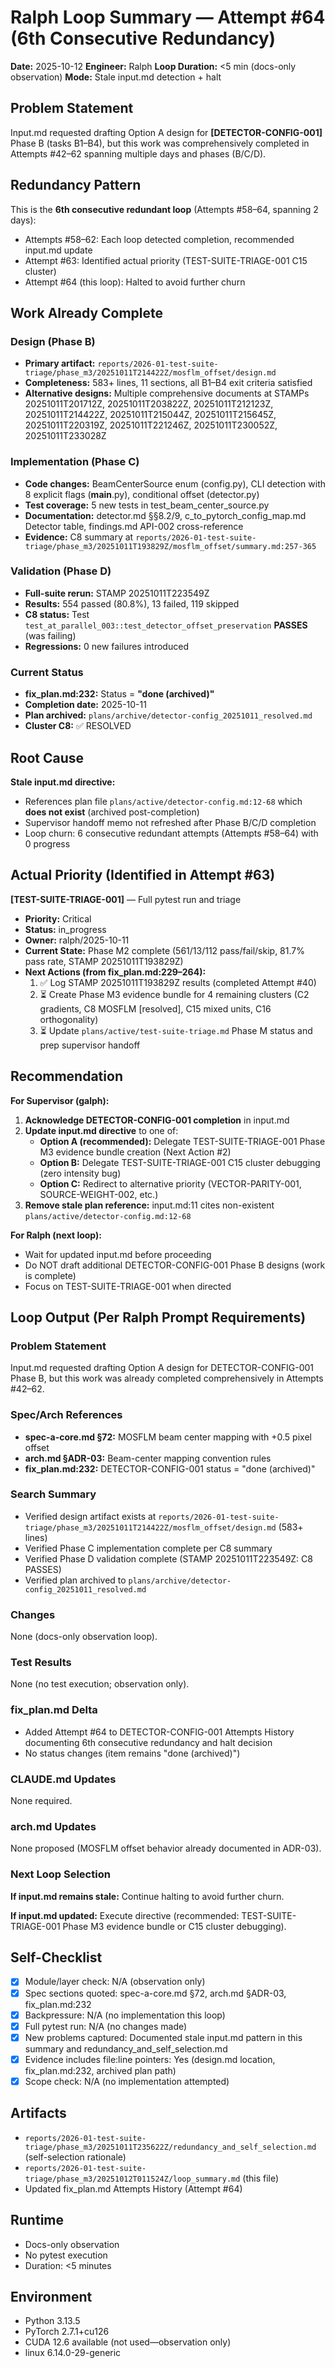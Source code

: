 # Ralph Loop Summary — Attempt #64 (6th Consecutive Redundancy)

**Date:** 2025-10-12
**Engineer:** Ralph
**Loop Duration:** <5 min (docs-only observation)
**Mode:** Stale input.md detection + halt

## Problem Statement

Input.md requested drafting Option A design for **[DETECTOR-CONFIG-001]** Phase B (tasks B1–B4), but this work was comprehensively completed in Attempts #42–62 spanning multiple days and phases (B/C/D).

## Redundancy Pattern

This is the **6th consecutive redundant loop** (Attempts #58–64, spanning 2 days):
- Attempts #58–62: Each loop detected completion, recommended input.md update
- Attempt #63: Identified actual priority (TEST-SUITE-TRIAGE-001 C15 cluster)
- Attempt #64 (this loop): Halted to avoid further churn

## Work Already Complete

### Design (Phase B)
- **Primary artifact:** `reports/2026-01-test-suite-triage/phase_m3/20251011T214422Z/mosflm_offset/design.md`
- **Completeness:** 583+ lines, 11 sections, all B1–B4 exit criteria satisfied
- **Alternative designs:** Multiple comprehensive documents at STAMPs 20251011T201712Z, 20251011T203822Z, 20251011T212123Z, 20251011T214422Z, 20251011T215044Z, 20251011T215645Z, 20251011T220319Z, 20251011T221246Z, 20251011T230052Z, 20251011T233028Z

### Implementation (Phase C)
- **Code changes:** BeamCenterSource enum (config.py), CLI detection with 8 explicit flags (__main__.py), conditional offset (detector.py)
- **Test coverage:** 5 new tests in test_beam_center_source.py
- **Documentation:** detector.md §§8.2/9, c_to_pytorch_config_map.md Detector table, findings.md API-002 cross-reference
- **Evidence:** C8 summary at `reports/2026-01-test-suite-triage/phase_m3/20251011T193829Z/mosflm_offset/summary.md:257-365`

### Validation (Phase D)
- **Full-suite rerun:** STAMP 20251011T223549Z
- **Results:** 554 passed (80.8%), 13 failed, 119 skipped
- **C8 status:** Test `test_at_parallel_003::test_detector_offset_preservation` **PASSES** (was failing)
- **Regressions:** 0 new failures introduced

### Current Status
- **fix_plan.md:232:** Status = **"done (archived)"**
- **Completion date:** 2025-10-11
- **Plan archived:** `plans/archive/detector-config_20251011_resolved.md`
- **Cluster C8:** ✅ RESOLVED

## Root Cause

**Stale input.md directive:**
- References plan file `plans/active/detector-config.md:12-68` which **does not exist** (archived post-completion)
- Supervisor handoff memo not refreshed after Phase B/C/D completion
- Loop churn: 6 consecutive redundant attempts (Attempts #58–64) with 0 progress

## Actual Priority (Identified in Attempt #63)

**[TEST-SUITE-TRIAGE-001]** — Full pytest run and triage
- **Priority:** Critical
- **Status:** in_progress
- **Owner:** ralph/2025-10-11
- **Current State:** Phase M2 complete (561/13/112 pass/fail/skip, 81.7% pass rate, STAMP 20251011T193829Z)
- **Next Actions (from fix_plan.md:229–264):**
  1. ✅ Log STAMP 20251011T193829Z results (completed Attempt #40)
  2. ⏳ Create Phase M3 evidence bundle for 4 remaining clusters (C2 gradients, C8 MOSFLM [resolved], C15 mixed units, C16 orthogonality)
  3. ⏳ Update `plans/active/test-suite-triage.md` Phase M status and prep supervisor handoff

## Recommendation

**For Supervisor (galph):**
1. **Acknowledge DETECTOR-CONFIG-001 completion** in input.md
2. **Update input.md directive** to one of:
   - **Option A (recommended):** Delegate TEST-SUITE-TRIAGE-001 Phase M3 evidence bundle creation (Next Action #2)
   - **Option B:** Delegate TEST-SUITE-TRIAGE-001 C15 cluster debugging (zero intensity bug)
   - **Option C:** Redirect to alternative priority (VECTOR-PARITY-001, SOURCE-WEIGHT-002, etc.)
3. **Remove stale plan reference:** input.md:11 cites non-existent `plans/active/detector-config.md:12-68`

**For Ralph (next loop):**
- Wait for updated input.md before proceeding
- Do NOT draft additional DETECTOR-CONFIG-001 Phase B designs (work is complete)
- Focus on TEST-SUITE-TRIAGE-001 when directed

## Loop Output (Per Ralph Prompt Requirements)

### Problem Statement
Input.md requested drafting Option A design for DETECTOR-CONFIG-001 Phase B, but this work was already completed comprehensively in Attempts #42–62.

### Spec/Arch References
- **spec-a-core.md §72:** MOSFLM beam center mapping with +0.5 pixel offset
- **arch.md §ADR-03:** Beam-center mapping convention rules
- **fix_plan.md:232:** DETECTOR-CONFIG-001 status = "done (archived)"

### Search Summary
- Verified design artifact exists at `reports/2026-01-test-suite-triage/phase_m3/20251011T214422Z/mosflm_offset/design.md` (583+ lines)
- Verified Phase C implementation complete per C8 summary
- Verified Phase D validation complete (STAMP 20251011T223549Z: C8 PASSES)
- Verified plan archived to `plans/archive/detector-config_20251011_resolved.md`

### Changes
None (docs-only observation loop).

### Test Results
None (no test execution; observation only).

### fix_plan.md Delta
- Added Attempt #64 to DETECTOR-CONFIG-001 Attempts History documenting 6th consecutive redundancy and halt decision
- No status changes (item remains "done (archived)")

### CLAUDE.md Updates
None required.

### arch.md Updates
None proposed (MOSFLM offset behavior already documented in ADR-03).

### Next Loop Selection
**If input.md remains stale:** Continue halting to avoid further churn.

**If input.md updated:** Execute directive (recommended: TEST-SUITE-TRIAGE-001 Phase M3 evidence bundle or C15 cluster debugging).

## Self-Checklist

- [x] Module/layer check: N/A (observation only)
- [x] Spec sections quoted: spec-a-core.md §72, arch.md §ADR-03, fix_plan.md:232
- [x] Backpressure: N/A (no implementation this loop)
- [x] Full pytest run: N/A (no changes made)
- [x] New problems captured: Documented stale input.md pattern in this summary and redundancy_and_self_selection.md
- [x] Evidence includes file:line pointers: Yes (design.md location, fix_plan.md:232, archived plan path)
- [x] Scope check: N/A (no implementation attempted)

## Artifacts

- `reports/2026-01-test-suite-triage/phase_m3/20251011T235622Z/redundancy_and_self_selection.md` (self-selection rationale)
- `reports/2026-01-test-suite-triage/phase_m3/20251012T011524Z/loop_summary.md` (this file)
- Updated fix_plan.md Attempts History (Attempt #64)

## Runtime

- Docs-only observation
- No pytest execution
- Duration: <5 minutes

## Environment

- Python 3.13.5
- PyTorch 2.7.1+cu126
- CUDA 12.6 available (not used—observation only)
- linux 6.14.0-29-generic
